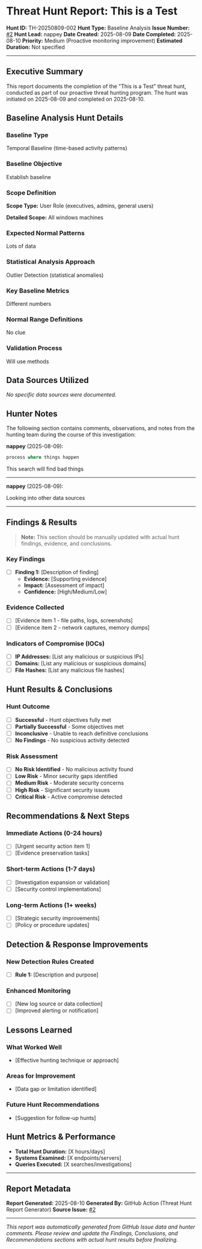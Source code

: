 # Threat Hunt Report: This is a Test

**Hunt ID:** TH-20250809-002
**Hunt Type:** Baseline Analysis
**Issue Number:** [#2](https://github.com/nappey/thrunter/issues/2)
**Hunt Lead:** nappey
**Date Created:** 2025-08-09
**Date Completed:** 2025-08-10
**Priority:** Medium (Proactive monitoring improvement)
**Estimated Duration:** Not specified

---

## Executive Summary

This report documents the completion of the "This is a Test" threat hunt, conducted as part of our proactive threat hunting program. The hunt was initiated on 2025-08-09 and completed on 2025-08-10.

## Baseline Analysis Hunt Details

### Baseline Type
Temporal Baseline (time-based activity patterns)

### Baseline Objective
Establish baseline

### Scope Definition
**Scope Type:** User Role (executives, admins, general users)

**Detailed Scope:**
All windows machines

### Expected Normal Patterns
Lots of data

### Statistical Analysis Approach
Outlier Detection (statistical anomalies)

### Key Baseline Metrics
Different numbers

### Normal Range Definitions
No clue

### Validation Process
Will use methods

## Data Sources Utilized

*No specific data sources were documented.*

## Hunter Notes

The following section contains comments, observations, and notes from the hunting team during the course of this investigation:

**nappey** (2025-08-09):

```sql
process where things happen
```

This search will find bad things

---

**nappey** (2025-08-09):

Looking into other data sources

---

## Findings & Results

> **Note:** This section should be manually updated with actual hunt findings, evidence, and conclusions.

### Key Findings
- [ ] **Finding 1:** [Description of finding]
  - **Evidence:** [Supporting evidence]
  - **Impact:** [Assessment of impact]
  - **Confidence:** [High/Medium/Low]

### Evidence Collected
- [ ] [Evidence item 1 - file paths, logs, screenshots]
- [ ] [Evidence item 2 - network captures, memory dumps]

### Indicators of Compromise (IOCs)
- [ ] **IP Addresses:** [List any malicious or suspicious IPs]
- [ ] **Domains:** [List any malicious or suspicious domains]
- [ ] **File Hashes:** [List any malicious file hashes]

## Hunt Results & Conclusions

### Hunt Outcome
- [ ] **Successful** - Hunt objectives fully met
- [ ] **Partially Successful** - Some objectives met
- [ ] **Inconclusive** - Unable to reach definitive conclusions
- [ ] **No Findings** - No suspicious activity detected

### Risk Assessment
- [ ] **No Risk Identified** - No malicious activity found
- [ ] **Low Risk** - Minor security gaps identified
- [ ] **Medium Risk** - Moderate security concerns
- [ ] **High Risk** - Significant security issues
- [ ] **Critical Risk** - Active compromise detected

## Recommendations & Next Steps

### Immediate Actions (0-24 hours)
- [ ] [Urgent security action item 1]
- [ ] [Evidence preservation tasks]

### Short-term Actions (1-7 days)
- [ ] [Investigation expansion or validation]
- [ ] [Security control implementations]

### Long-term Actions (1+ weeks)
- [ ] [Strategic security improvements]
- [ ] [Policy or procedure updates]

## Detection & Response Improvements

### New Detection Rules Created
- [ ] **Rule 1:** [Description and purpose]

### Enhanced Monitoring
- [ ] [New log source or data collection]
- [ ] [Improved alerting or notification]

## Lessons Learned

### What Worked Well
- [Effective hunting technique or approach]

### Areas for Improvement
- [Data gap or limitation identified]

### Future Hunt Recommendations
- [Suggestion for follow-up hunts]

## Hunt Metrics & Performance

- **Total Hunt Duration:** [X hours/days]
- **Systems Examined:** [X endpoints/servers]
- **Queries Executed:** [X searches/investigations]

---

## Report Metadata

**Report Generated:** 2025-08-10
**Generated By:** GitHub Action (Threat Hunt Report Generator)
**Source Issue:** [#2](https://github.com/nappey/thrunter/issues/2)

---

*This report was automatically generated from GitHub Issue data and hunter comments. Please review and update the Findings, Conclusions, and Recommendations sections with actual hunt results before finalizing.*